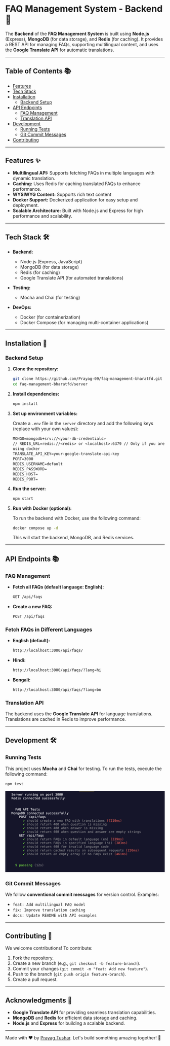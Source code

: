# FAQ Management System - Backend 🔧

The **Backend** of the **FAQ Management System** is built using **Node.js** (Express), **MongoDB** (for data storage), and **Redis** (for caching). It provides a REST API for managing FAQs, supporting multilingual content, and uses the **Google Translate API** for automatic translations.

---

## Table of Contents 📚

- [Features](#features)
- [Tech Stack](#tech-stack)
- [Installation](#installation)
  - [Backend Setup](#backend-setup)
- [API Endpoints](#api-endpoints)
  - [FAQ Management](#faq-management)
  - [Translation API](#translation-api)
- [Development](#development)
  - [Running Tests](#running-tests)
  - [Git Commit Messages](#git-commit-messages)
- [Contributing](#contributing)

---

## Features ✨

- **Multilingual API:** Supports fetching FAQs in multiple languages with dynamic translation.
- **Caching:** Uses Redis for caching translated FAQs to enhance performance.
- **WYSIWYG Content:** Supports rich text content
- **Docker Support:** Dockerized application for easy setup and deployment.
- **Scalable Architecture:** Built with Node.js and Express for high performance and scalability.

---

## Tech Stack 🛠️

- **Backend:**

  - Node.js (Express, JavaScript)
  - MongoDB (for data storage)
  - Redis (for caching)
  - Google Translate API (for automated translations)

- **Testing:**

  - Mocha and Chai (for testing)

- **DevOps:**
  - Docker (for containerization)
  - Docker Compose (for managing multi-container applications)

---

## Installation 🚀

### Backend Setup

1. **Clone the repository:**

   ```bash
   git clone https://github.com/Prayag-09/faq-management-bharatfd.git
   cd faq-management-bharatfd/server
   ```

2. **Install dependencies:**

   ```bash
   npm install
   ```

3. **Set up environment variables:**

   Create a `.env` file in the `server` directory and add the following keys (replace with your own values):

   ```env
   MONGO=mongodb+srv://<your-db-credentials>
   // REDIS_URL=redis://<redis> or <localhost>:6379 // Only if you are using docker
   TRANSLATE_API_KEY=your-google-translate-api-key
   PORT=3000
   REDIS_USERNAME=default
   REDIS_PASSWORD=
   REDIS_HOST=
   REDIS_PORT=
   ```

4. **Run the server:**

   ```bash
   npm start
   ```

5. **Run with Docker (optional):**

   To run the backend with Docker, use the following command:

   ```bash
   docker compose up -d
   ```

   This will start the backend, MongoDB, and Redis services.

---

## API Endpoints 📚

### FAQ Management

- **Fetch all FAQs (default language: English):**

  ```bash
  GET /api/faqs
  ```

- **Create a new FAQ:**
  ```bash
  POST /api/faqs
  ```

### Fetch FAQs in Different Languages

- **English (default):**

  ```bash
  http://localhost:3000/api/faqs/
  ```

- **Hindi:**

  ```bash
  http://localhost:3000/api/faqs/?lang=hi
  ```

- **Bengali:**
  ```bash
  http://localhost:3000/api/faqs/?lang=bn
  ```

### Translation API

The backend uses the **Google Translate API** for language translations. Translations are cached in Redis to improve performance.

---

## Development 🛠️

### Running Tests

This project uses **Mocha** and **Chai** for testing. To run the tests, execute the following command:

```bash
npm test
```
![Test Panel](./images/test.png)
### Git Commit Messages

We follow **conventional commit messages** for version control. Examples:

- `feat: Add multilingual FAQ model`
- `fix: Improve translation caching`
- `docs: Update README with API examples`

---

## Contributing 🤝

We welcome contributions! To contribute:

1. Fork the repository.
2. Create a new branch (e.g., `git checkout -b feature-branch`).
3. Commit your changes (`git commit -m "feat: Add new feature"`).
4. Push to the branch (`git push origin feature-branch`).
5. Create a pull request.

---

## Acknowledgments 🙏

- **Google Translate API** for providing seamless translation capabilities.
- **MongoDB** and **Redis** for efficient data storage and caching.
- **Node.js** and **Express** for building a scalable backend.

---

Made with ❤️ by [Prayag Tushar](https://github.com/Prayag-09). Let's build something amazing together! 🚀
